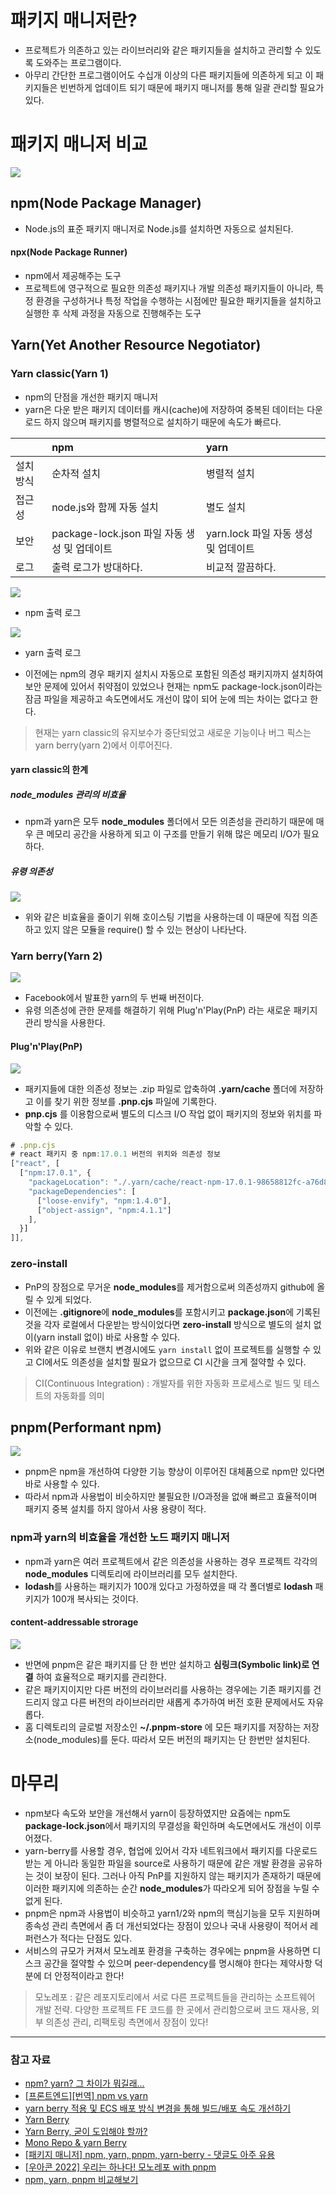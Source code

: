 # 패키지 매니저란?

- 프로젝트가 의존하고 있는 라이브러리와 같은 패키지들을 설치하고 관리할 수 있도록 도와주는 프로그램이다.
- 아무리 간단한 프로그램이어도 수십개 이상의 다른 패키지들에 의존하게 되고 이 패키지들은 빈번하게 업데이트 되기 때문에 패키지 매니저를 통해 일괄 관리할 필요가 있다.


# 패키지 매니저 비교

![](https://img1.daumcdn.net/thumb/R1280x0/?scode=mtistory2&fname=https%3A%2F%2Fblog.kakaocdn.net%2Fdn%2FbEtcK3%2FbtsjQiUVLQo%2FlueK1SOyrQ3VGgKSek7tlK%2Fimg.png)

## npm(Node Package Manager)

- Node.js의 표준 패키지 매니저로 Node.js를 설치하면 자동으로 설치된다.

#### npx(Node Package Runner)

- npm에서 제공해주는 도구
- 프로젝트에 영구적으로 필요한 의존성 패키지나 개발 의존성 패키지들이 아니라, 특정 환경을 구성하거나 특정 작업을 수행하는 시점에만 필요한 패키지들을 설치하고 실행한 후 삭제 과정을 자동으로 진행해주는 도구

## Yarn(Yet Another Resource Negotiator)

### Yarn classic(Yarn 1)

- npm의 단점을 개선한 패키지 매니저
- yarn은 다운 받은 패키지 데이터를 캐시(cache)에 저장하여 중복된 데이터는 다운로드 하지 않으며 패키지를 병렬적으로 설치하기 때문에 속도가 빠르다.

|          | npm                                          | yarn                                 |
|:-------- |:-------------------------------------------- |:------------------------------------ |
| 설치방식 | 순차적 설치                                  | 병렬적 설치                          |
| 접근성   | node.js와 함께 자동 설치                     | 별도 설치                            |
| 보안     | package-lock.json 파일 자동 생성 및 업데이트 | yarn.lock 파일 자동 생성 및 업데이트 |
| 로그     | 출력 로그가 방대하다.                        | 비교적 깔끔하다.                                     |


![](https://img1.daumcdn.net/thumb/R1280x0/?scode=mtistory2&fname=https%3A%2F%2Fblog.kakaocdn.net%2Fdn%2FbOep0x%2FbtsjRh2vQdH%2Fdv8w8lHEKA15w4d54gqcAk%2Fimg.png)
- npm 출력 로그

![](https://img1.daumcdn.net/thumb/R1280x0/?scode=mtistory2&fname=https%3A%2F%2Fblog.kakaocdn.net%2Fdn%2Fdr4RbM%2FbtsjJThMHQH%2FRfmciOkmcMGKhFIpM4LkG1%2Fimg.png)
- yarn 출력 로그

- 이전에는 npm의 경우 패키지 설치시 자동으로 포함된 의존성 패키지까지 설치하여 보안 문제에 있어서 취약점이 있었으나 현재는 npm도 package-lock.json이라는 잠금 파일을 제공하고 속도면에서도 개선이 많이 되어 눈에 띄는 차이는 없다고 한다.

> 현재는 yarn classic의 유지보수가 중단되었고 새로운 기능이나 버그 픽스는 yarn berry(yarn 2)에서 이루어진다.


#### yarn classic의 한계

##### node_modules 관리의 비효율

- npm과 yarn은 모두 **node_modules** 폴더에서 모든 의존성을 관리하기 때문에 매우 큰 메모리 공간을 사용하게 되고 이 구조를 만들기 위해 많은 메모리 I/O가 필요하다.


##### 유령 의존성

![](https://img1.daumcdn.net/thumb/R1280x0/?scode=mtistory2&fname=https%3A%2F%2Fblog.kakaocdn.net%2Fdn%2FdDzsVw%2FbtsjPsqeJNc%2FeAxPGt0DhLFzinQSOQrZIK%2Fimg.png)

- 위와 같은 비효율을 줄이기 위해 호이스팅 기법을 사용하는데 이 때문에 직접 의존하고 있지 않은 모듈을 require() 할 수 있는 현상이 나타난다.


### Yarn berry(Yarn 2)

![](https://img1.daumcdn.net/thumb/R1280x0/?scode=mtistory2&fname=https%3A%2F%2Fblog.kakaocdn.net%2Fdn%2FcTRwmZ%2FbtsjIKlakTS%2F2Wrufu5VfhvWnR1jdfJVRk%2Fimg.png)

- Facebook에서 발표한 yarn의 두 번째 버전이다.
- 유령 의존성에 관한 문제를 해결하기 위해 Plug'n'Play(PnP) 라는 새로운 패키지 관리 방식을 사용한다.

#### Plug'n'Play(PnP)

![](https://img1.daumcdn.net/thumb/R1280x0/?scode=mtistory2&fname=https%3A%2F%2Fblog.kakaocdn.net%2Fdn%2Fck1H4U%2FbtsjPscI4Mh%2FoVwKqAQbfKAyqzKP34gKLk%2Fimg.png)

- 패키지들에 대한 의존성 정보는 .zip 파일로 압축하여 **.yarn/cache** 폴더에 저장하고 이를 찾기 위한 정보를 **.pnp.cjs** 파일에 기록한다.
- **pnp.cjs** 를 이용함으로써 별도의 디스크 I/O 작업 없이 패키지의 정보와 위치를 파악할 수 있다.

```javascript
# .pnp.cjs
# react 패키지 중 npm:17.0.1 버전의 위치와 의존성 정보
["react", [
  ["npm:17.0.1", {
    "packageLocation": "./.yarn/cache/react-npm-17.0.1-98658812fc-a76d86ec97.zip/node_modules/react/",
    "packageDependencies": [
      ["loose-envify", "npm:1.4.0"],
      ["object-assign", "npm:4.1.1"]
    ],
  }]
]],
```


### zero-install

- PnP의 장점으로 무거운 **node_modules**를 제거함으로써 의존성까지 github에 올릴 수 있게 되었다.
- 이전에는 **.gitignore**에 **node_modules**를 포함시키고 **package.json**에 기록된 것을 각자 로컬에서 다운받는 방식이었다면 **zero-install** 방식으로 별도의 설치 없이(yarn install 없이) 바로 사용할 수 있다.
- 위와 같은 이유로 브랜치 변경시에도 `yarn install` 없이 프로젝트를 실행할 수 있고 CI에서도 의존성을 설치할 필요가 없으므로 CI 시간을 크게 절약할 수 있다.

> CI(Continuous Integration) : 개발자를 위한 자동화 프로세스로 빌드 및 테스트의 자동화를 의미



## pnpm(Performant npm)

![](https://img1.daumcdn.net/thumb/R1280x0/?scode=mtistory2&fname=https%3A%2F%2Fblog.kakaocdn.net%2Fdn%2FbpoISk%2FbtsjRX3QWKs%2FowhgbA6ppbGTNsadIHkyKK%2Fimg.png)

- pnpm은 npm을 개선하여 다양한 기능 향상이 이루어진 대체품으로 npm만 있다면 바로 사용할 수 있다.
- 따라서 npm과 사용법이 비슷하지만 불필요한 I/O과정을 없애 빠르고 효율적이며 패키지 중복 설치를 하지 않아서 사용 용량이 적다.

### npm과 yarn의 비효율을 개선한 노드 패키지 매니저

- npm과 yarn은 여러 프로젝트에서 같은 의존성을 사용하는 경우 프로젝트 각각의 **node_modules** 디렉토리에 라이브러리를 모두 설치한다.
- **lodash**를 사용하는 패키지가 100개 있다고 가정하였을 때 각 폴더별로 **lodash** 패키지가 100개 복사되는 것이다. 

#### content-addressable strorage

![](https://img1.daumcdn.net/thumb/R1280x0/?scode=mtistory2&fname=https%3A%2F%2Fblog.kakaocdn.net%2Fdn%2FbiDGX0%2FbtsjJVGNvrb%2Fk1XqSvFc8VAmmY3IekVJF1%2Fimg.jpg)

- 반면에 pnpm은 같은 패키지를 단 한 번만 설치하고 **심링크(Symbolic link)로 연결** 하여 효율적으로 패키지를 관리한다.
- 같은 패키지이지만 다른 버전의 라이브러리를 사용하는 경우에는 기존 패키지를 건드리지 않고 다른 버전의 라이브러리만 새롭게 추가하여 버전 호환 문제에서도 자유롭다.
- 홈 디렉토리의 글로벌 저장소인 **~/.pnpm-store** 에 모든 패키지를 저장하는 저장소(node_modules)를 둔다. 따라서 모든 버전의 패키지는 단 한번만 설치된다.


# 마무리

- npm보다 속도와 보안을 개선해서 yarn이 등장하였지만 요즘에는 npm도 **package-lock.json**에서 패키지의 무결성을 확인하며 속도면에서도 개선이 이루어졌다.
- yarn-berry를 사용할 경우, 협업에 있어서 각자 네트워크에서 패키지를 다운로드 받는 게 아니라 동일한 파일을 source로 사용하기 때문에 같은 개발 환경을 공유하는 것이 보장이 된다. 그러나 아직 PnP를 지원하지 않는 패키지가 존재하기 때문에 이러한 패키지에 의존하는 순간 **node_modules**가 따라오게 되어 장점을 누릴 수 없게 된다.
- pnpm은 npm과 사용법이 비슷하고 yarn1/2와 npm의 핵심기능을 모두 지원하며 종속성 관리 측면에서 좀 더 개선되었다는 장점이 있으나 국내 사용량이 적어서 레퍼런스가 적다는 단점도 있다.
- 서비스의 규모가 커져서 모노레포 환경을 구축하는 경우에는 pnpm을 사용하면 디스크 공간을 절약할 수 있으며 peer-dependency를 명시해야 한다는 제약사항 덕분에 더 안정적이라고 한다!


> 모노레포 : 같은 레포지토리에서 서로 다른 프로젝트들을 관리하는 소프트웨어 개발 전략. 다양한 프로젝트 FE 코드를 한 곳에서 관리함으로써 코드 재사용, 외부 의존성 관리, 리팩토링 측면에서 장점이 있다!

---

### 참고 자료

- [npm? yarn? 그 차이가 뭐길래...](https://seogeurim.tistory.com/12)
- [\[프론트엔드\]\[번역\] npm vs yarn](https://velog.io/@gouz7514/%ED%94%84%EB%A1%A0%ED%8A%B8%EC%97%94%EB%93%9C%EB%B2%88%EC%97%AD-npm-vs-yarn)
- [yarn berry 적용 및 ECS 배포 방식 변경을 통해 빌드/배포 속도 개선하기](https://medium.com/wantedjobs/yarn-berry-%EC%A0%81%EC%9A%A9-%EB%B0%8F-ecs-%EB%B0%B0%ED%8F%AC-%EB%B0%A9%EC%8B%9D-%EB%B3%80%EA%B2%BD%EC%9D%84-%ED%86%B5%ED%95%B4-%EB%B9%8C%EB%93%9C-%EB%B0%B0%ED%8F%AC-%EC%86%8D%EB%8F%84-%EA%B0%9C%EC%84%A0%ED%95%98%EA%B8%B0-535a8adff677)
- [Yarn Berry](https://beomy.github.io/tech/etc/yarn-berry/)
- [Yarn Berry, 굳이 도입해야 할까?](https://medium.com/teamo2/yarn-berry-%EA%B5%B3%EC%9D%B4-%EB%8F%84%EC%9E%85%ED%95%B4%EC%95%BC-%ED%95%A0%EA%B9%8C-d6221b9beca6)
- [Mono Repo & yarn Berry](https://www.nextree.io/monorepo-yarn-berry/)
- [\[패키지 매니저\] npm, yarn, pnpm, yarn-berry - 댓글도 아주 유용](https://velog.io/@seobbang/%ED%8C%A8%ED%82%A4%EC%A7%80-%EB%A7%A4%EB%8B%88%EC%A0%80-npm-yarn-pnpm-yarn-berry)
- [\[우아콘 2022\] 우리는 하나다! 모노레포 with pnpm](https://velog.io/@dbwjd5864/%EC%9A%B0%EC%95%84%EC%BD%98-2022-%EC%9A%B0%EB%A6%AC%EB%8A%94-%ED%95%98%EB%82%98%EB%8B%A4-%EB%AA%A8%EB%85%B8%EB%A0%88%ED%8F%AC-with-pnpm)
- [npm, yarn, pnpm 비교해보기](https://yceffort.kr/2022/05/npm-vs-yarn-vs-pnpm)